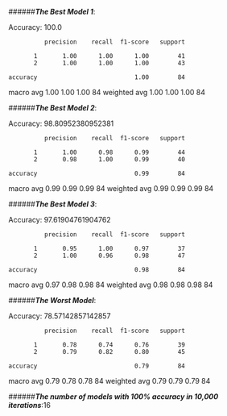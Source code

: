 
######**_The Best Model 1_**: 

Accuracy: 100.0

              precision    recall  f1-score   support

           1       1.00      1.00      1.00        41
           2       1.00      1.00      1.00        43

    accuracy                           1.00        84
   macro avg       1.00      1.00      1.00        84
weighted avg       1.00      1.00      1.00        84

######**_The Best Model 2_**: 

Accuracy: 98.80952380952381

              precision    recall  f1-score   support

           1       1.00      0.98      0.99        44
           2       0.98      1.00      0.99        40

    accuracy                           0.99        84
   macro avg       0.99      0.99      0.99        84
weighted avg       0.99      0.99      0.99        84

######**_The Best Model 3_**: 

Accuracy: 97.61904761904762

              precision    recall  f1-score   support

           1       0.95      1.00      0.97        37
           2       1.00      0.96      0.98        47

    accuracy                           0.98        84
   macro avg       0.97      0.98      0.98        84
weighted avg       0.98      0.98      0.98        84

######**_The Worst Model_**: 

Accuracy: 78.57142857142857

              precision    recall  f1-score   support

           1       0.78      0.74      0.76        39
           2       0.79      0.82      0.80        45

    accuracy                           0.79        84
   macro avg       0.79      0.78      0.78        84
weighted avg       0.79      0.79      0.79        84


######**_The number of models with 100% accuracy in 10,000 iterations_**:16